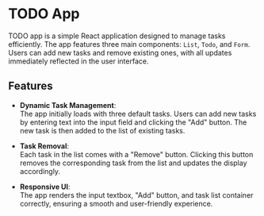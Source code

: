# TODO App 

TODO app is a simple React application designed to manage tasks efficiently. The app features three main components: `List`, `Todo`, and `Form`. Users can add new tasks and remove existing ones, with all updates immediately reflected in the user interface.

## Features

- **Dynamic Task Management**:  
  The app initially loads with three default tasks. Users can add new tasks by entering text into the input field and clicking the "Add" button. The new task is then added to the list of existing tasks.

- **Task Removal**:  
  Each task in the list comes with a "Remove" button. Clicking this button removes the corresponding task from the list and updates the display accordingly.

- **Responsive UI**:  
  The app renders the input textbox, "Add" button, and task list container correctly, ensuring a smooth and user-friendly experience.
